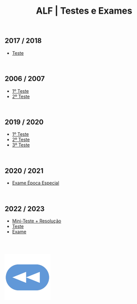 <h1 style="text-align: center;">ALF | Testes e Exames</h1>

<br>

## 2017 / 2018
* [Teste](alf_teste-2007.pdf)

<br>

## 2006 / 2007
* [1º Teste](alf_1%C2%BA-teste_18.pdf)
* [2º Teste](alf_2%C2%BA-teste_18.pdf)

<br>

## 2019 / 2020
* [1º Teste](alf_1%C2%BA-teste_1920%2Bres.png)
* [2º Teste](alf-2%C2%BA-teste-1920%2Bres.png)
* [3º Teste](alf-3%C2%BA-teste-1920%2Bres.png)

<br>

## 2020 / 2021
* [Exame Época Especial](alf_exame-especial_2021.pdf)

<br>

## 2022 / 2023
* [Mini-Teste + Resolução](alf_min-teste_2223%2Bres.pdf)
* [Teste](alf_teste_2223.pdf)
* [Exame](alf_exame_2223.pdf)

<br><br>

[![retroceder](https://raw.githubusercontent.com/David81820/Recursos-LCC/main/Rewind.png)](https://david81820.github.io/Recursos-LCC/2ano/2sem/ALF)
